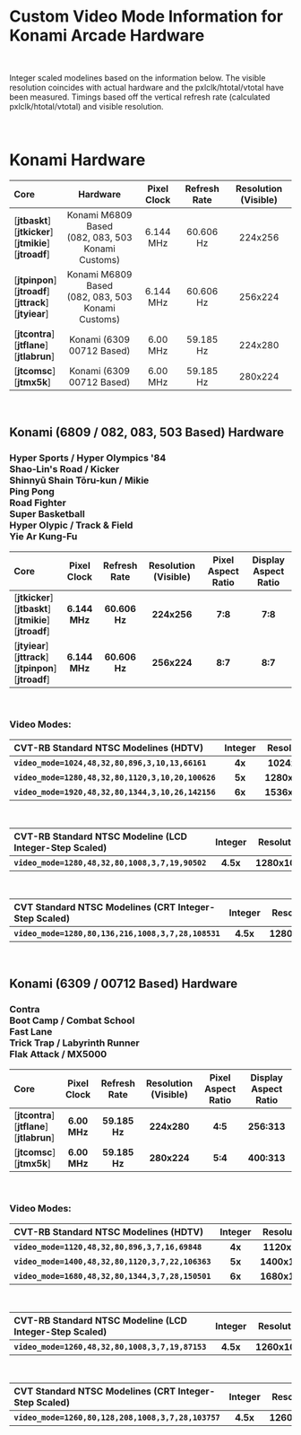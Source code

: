 
# Custom Video Mode Information for Konami Arcade Hardware

<br>

Integer scaled modelines based on the information below. The visible resolution coincides with actual hardware and the pxlclk/htotal/vtotal have been measured. Timings based off the vertical refresh rate (calculated pxlclk/htotal/vtotal) and visible resolution.

<br>

# Konami Hardware

| Core | Hardware | Pixel Clock | Refresh Rate | Resolution (Visible) |
|:--|:--:|:--:|:--:|:--:|
[**jtbaskt**]<br>[**jtkicker**]<br>[**jtmikie**]<br>[**jtroadf**] | Konami M6809 Based<br>(082, 083, 503 Konami Customs) | 6.144 MHz | 60.606 Hz | 224x256 |
[**jtpinpon**]<br>[**jtroadf**]<br>[**jttrack**]<br>[**jtyiear**] | Konami M6809 Based<br>(082, 083, 503 Konami Customs) | 6.144 MHz | 60.606 Hz | 256x224 |
[**jtcontra**]<br>[**jtflane**]<br>[**jtlabrun**] | Konami (6309<br>00712 Based) | 6.00 MHz | 59.185 Hz | 224x280 |
[**jtcomsc**]<br>[**jtmx5k**] | Konami (6309<br>00712 Based) | 6.00 MHz | 59.185 Hz | 280x224 |

<br>

## Konami (6809 / 082, 083, 503 Based) Hardware

### Hyper Sports / Hyper Olympics '84<br>Shao-Lin's Road / Kicker<br>Shinnyū Shain Tōru-kun / Mikie<br>Ping Pong<br>Road Fighter<br>Super Basketball<br>Hyper Olypic / Track & Field<br>Yie Ar Kung-Fu

| Core | Pixel Clock | Refresh Rate | Resolution (Visible) | Pixel Aspect Ratio | Display Aspect Ratio |
|:--|:--:|:--:|:--:|:--:|:--:|
[**jtkicker**]<br>[**jtbaskt**]<br>[**jtmikie**]<br>[**jtroadf**] | **6.144 MHz** | **60.606 Hz** | **224x256** | **7:8** | **7:8** |
[**jtyiear**]<br>[**jttrack**]<br>[**jtpinpon**]<br>[**jtroadf**] | **6.144 MHz** | **60.606 Hz** | **256x224** | **8:7** | **8:7** |

<br>

### Video Modes:

| CVT-RB Standard NTSC Modelines (HDTV) | Integer | Resolution | Horizontal |
|:--|:--:|:--:|:--:|
**`video_mode=1024,48,32,80,896,3,10,13,66161`**    | **4x** | **1024x896**  | **4x** |
**`video_mode=1280,48,32,80,1120,3,10,20,100626`**  | **5x** | **1280x1120** | **5x** |
**`video_mode=1920,48,32,80,1344,3,10,26,142156`**  | **6x** | **1536x1344** | **6x** |

<br>

| CVT-RB Standard NTSC Modeline (LCD Integer-Step Scaled) | Integer | Resolution | Horizontal | vscale_mode |
|:--|:--:|:--:|:--:|:--:|
**`video_mode=1280,48,32,80,1008,3,7,19,90502`** | **4.5x** | **1280x1008** | **5x** | **2** |

<br>

| CVT Standard NTSC Modelines (CRT Integer-Step Scaled) | Integer | Resolution| Horizontal | vscale_mode | vga_scaler |
|:--|:--:|:--:|:--:|:--:|:--:|
**`video_mode=1280,80,136,216,1008,3,7,28,108531`** | **4.5x** | **1280x1008** | **5x** | **2** | **1** |

<br>

## Konami (6309 / 00712 Based) Hardware

### Contra<br>Boot Camp / Combat School<br>Fast Lane<br>Trick Trap / Labyrinth Runner<br>Flak Attack / MX5000

| Core | Pixel Clock | Refresh Rate | Resolution (Visible) | Pixel Aspect Ratio | Display Aspect Ratio |
|:--|:--:|:--:|:--:|:--:|:--:|
[**jtcontra**]<br>[**jtflane**]<br>[**jtlabrun**] | **6.00 MHz** | **59.185 Hz** | **224x280** | **4:5** | **256:313** |
[**jtcomsc**]<br>[**jtmx5k**] | **6.00 MHz** | **59.185 Hz** | **280x224** | **5:4** | **400:313** |

<br>

### Video Modes:

| CVT-RB Standard NTSC Modelines (HDTV) | Integer | Resolution | Horizontal |
|:--|:--:|:--:|:--:|
**`video_mode=1120,48,32,80,896,3,7,16,69848`**    | **4x** | **1120x896**  | **4x** |
**`video_mode=1400,48,32,80,1120,3,7,22,106363`**  | **5x** | **1400x1120** | **5x** |
**`video_mode=1680,48,32,80,1344,3,7,28,150501`**  | **6x** | **1680x1344** | **6x** |

<br>

| CVT-RB Standard NTSC Modeline (LCD Integer-Step Scaled) | Integer | Resolution | Horizontal | vscale_mode |
|:--|:--:|:--:|:--:|:--:|
**`video_mode=1260,48,32,80,1008,3,7,19,87153`** | **4.5x** | **1260x1008** | **5x** | **2** |

<br>

| CVT Standard NTSC Modelines (CRT Integer-Step Scaled) | Integer | Resolution| Horizontal | vscale_mode | vga_scaler |
|:--|:--:|:--:|:--:|:--:|:--:|
**`video_mode=1260,80,128,208,1008,3,7,28,103757`** | **4.5x** | **1260x1008** | **5x** | **2** | **1** |
